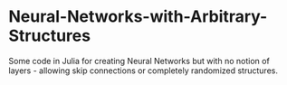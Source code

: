 # Neural-Networks-with-Arbitrary-Structures
Some code in Julia for creating Neural Networks but with no notion of layers - allowing skip connections or completely randomized structures.
